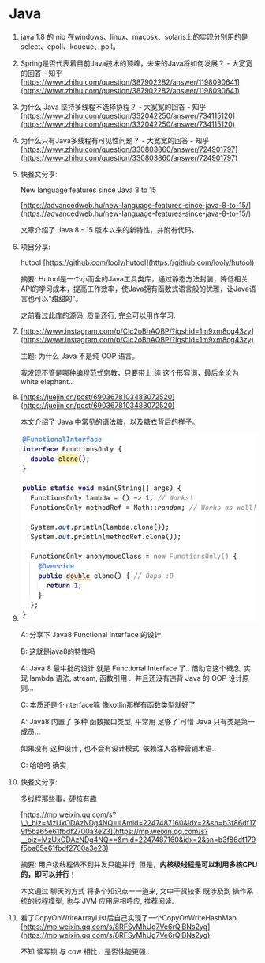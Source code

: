 # Java

1. java 1.8 的 nio 在windows、linux、macosx、solaris上的实现分别用的是select、epoll、kqueue、poll。
2. Spring是否代表着目前Java技术的顶峰，未来的Java将如何发展？ - 大宽宽的回答 - 知乎 [https://www.zhihu.com/question/387902282/answer/1198090641](https://www.zhihu.com/question/387902282/answer/1198090641)
3. 为什么 Java 坚持多线程不选择协程？ - 大宽宽的回答 - 知乎 [https://www.zhihu.com/question/332042250/answer/734115120](https://www.zhihu.com/question/332042250/answer/734115120)
4. 为什么只有Java多线程有可见性问题？ - 大宽宽的回答 - 知乎 [https://www.zhihu.com/question/330803860/answer/724901797](https://www.zhihu.com/question/330803860/answer/724901797)
5. 快餐文分享:

   New language features since Java 8 to 15

   [https://advancedweb.hu/new-language-features-since-java-8-to-15/](https://advancedweb.hu/new-language-features-since-java-8-to-15/)

   文章介绍了 Java 8 - 15 版本以来的新特性，并附有代码。

6. 项目分享:

   hutool [https://github.com/looly/hutool](https://github.com/looly/hutool)

   摘要: Hutool是一个小而全的Java工具类库，通过静态方法封装，降低相关API的学习成本，提高工作效率，使Java拥有函数式语言般的优雅，让Java语言也可以“甜甜的”。

   之前看过此库的源码, 质量还行, 完全可以用作学习.

7. [https://www.instagram.com/p/CIc2oBhAQBP/?igshid=1m9xm8cg43zy](https://www.instagram.com/p/CIc2oBhAQBP/?igshid=1m9xm8cg43zy)

   主题: 为什么 Java 不是纯 OOP 语言。

   我发现不管是哪种编程范式宗教，只要带上 纯 这个形容词，最后全沦为 white elephant..

8. [https://juejin.cn/post/6903678103483072520](https://juejin.cn/post/6903678103483072520)

   本文介绍了 Java 中常见的语法糖，以及糖衣背后的样子。

9. ![image-20201212211905498](../../.gitbook/assets/image-20201212211905498%20%281%29%20%281%29.png)

   A: 分享下 Java8 Functional Interface 的设计

   B: 这就是java8的特性吗

   A: Java 8 最牛批的设计 就是 Functional Interface 了.. 借助它这个概念, 实现 lambda 语法, stream, 函数引用 .. 并且还没有违背 Java 的 OOP 设计原则...

   C: 本质还是个interface嘛 像kotlin那样有函数类型就好了

   A: Java8 内置了 多种 函数接口类型, 平常用 足够了 可惜 Java 只有类是第一成员...

   如果没有 这种设计 , 也不会有设计模式, 依赖注入各种营销术语..

   C: 哈哈哈 确实

10. 快餐文分享:

    多线程那些事，硬核有趣

    [https://mp.weixin.qq.com/s?\_\_biz=MzUxODAzNDg4NQ==&mid=2247487160&idx=2&sn=b3f86df179f5ba65e61fbdf2700a3e23](https://mp.weixin.qq.com/s?__biz=MzUxODAzNDg4NQ==&mid=2247487160&idx=2&sn=b3f86df179f5ba65e61fbdf2700a3e23)

    摘要: 用户级线程做不到并发只能并行, 但是，**内核级线程是可以利用多核CPU的，即可以并行**！

    本文通过 聊天的方式 将多个知识点一一道来, 文中干货较多 既涉及到 操作系统的线程模型, 也与 JVM 应用层相呼应, 推荐阅读.

11. 看了CopyOnWriteArrayList后自己实现了一个CopyOnWriteHashMap [https://mp.weixin.qq.com/s/8RFSyMhUg7Ve6rQlBNs2yg](https://mp.weixin.qq.com/s/8RFSyMhUg7Ve6rQlBNs2yg)

    不知 读写锁 与 cow 相比，是否性能更强..

